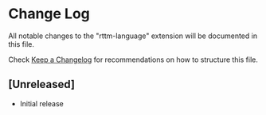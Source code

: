 # Change Log

All notable changes to the "rttm-language" extension will be documented in this file.

Check [Keep a Changelog](http://keepachangelog.com/) for recommendations on how to structure this file.

## [Unreleased]

- Initial release